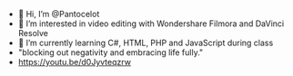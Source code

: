 - 👋 Hi, I’m @Pantocelot
- 👀 I’m interested in video editing with Wondershare Filmora and DaVinci Resolve
- 🌱 I’m currently learning C#, HTML, PHP and JavaScript during class
- "blocking out negativity and embracing life fully."
- https://youtu.be/d0Jyvteqzrw

<!---
Pantocelot/Pantocelot is a ✨ special ✨ repository because its `README.md` (this file) appears on your GitHub profile.
You can click the Preview link to take a look at your changes.
--->
